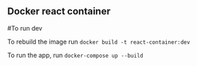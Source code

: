 ## Docker react container

#To run dev

To rebuild the image run `docker build -t react-container:dev`

To run the app, run `docker-compose up --build`
